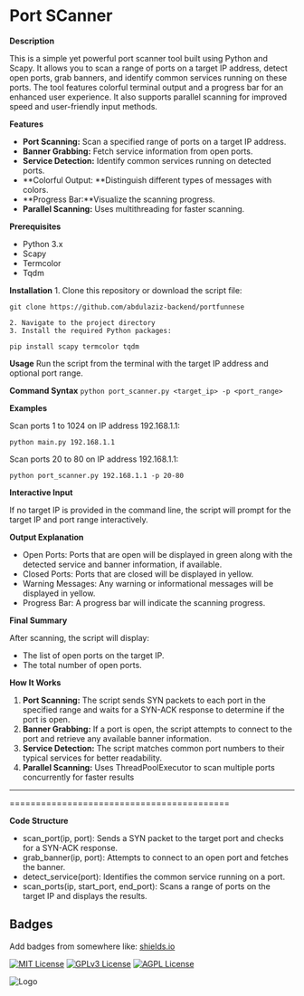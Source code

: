 
# Port SCanner

**Description**

This is a simple yet powerful port scanner tool built using Python and Scapy. It allows you to scan a range of ports on a target IP address, detect open ports, grab banners, and identify common services running on these ports. The tool features colorful terminal output and a progress bar for an enhanced user experience. It also supports parallel scanning for improved speed and user-friendly input methods.


**Features**

- **Port Scanning:** Scan a specified range of ports on a target IP address.
- **Banner Grabbing:** Fetch service information from open ports.
- **Service Detection:**  Identify common services running on detected ports.
- **Colorful Output: **Distinguish different types of messages with colors.
- **Progress Bar:**Visualize the scanning progress.
- **Parallel Scanning:** Uses multithreading for faster scanning.


**Prerequisites**
- Python 3.x
- Scapy
- Termcolor
- Tqdm

**Installation**
    1. Clone this repository or download the script file:



```git clone https://github.com/abdulaziz-backend/portfunnese```

    2. Navigate to the project directory
    3. Install the required Python packages:
``
    pip install scapy termcolor tqdm
    ``

**Usage**
Run the script from the terminal with the target IP address and optional port range.

**Command Syntax**
```python port_scanner.py <target_ip> -p <port_range>```


**Examples**

Scan ports 1 to 1024 on IP address 192.168.1.1:

```python main.py 192.168.1.1```

Scan ports 20 to 80 on IP address 192.168.1.1:

```python port_scanner.py 192.168.1.1 -p 20-80```

**Interactive Input**

If no target IP is provided in the command line, the script will prompt for the target IP and port range interactively.

**Output Explanation**

- Open Ports: Ports that are open will be displayed in green along with the detected service and banner information, if available.
- Closed Ports: Ports that are closed will be displayed in yellow.
- Warning Messages: Any warning or informational messages will be displayed in yellow.
- Progress Bar: A progress bar will indicate the scanning progress.

**Final Summary**

After scanning, the script will display:

- The list of open ports on the target IP.
- The total number of open ports.


**How It Works**

1. **Port Scanning:** The script sends SYN packets to each port in the specified range and waits for a SYN-ACK response to determine if the port is open.
2. **Banner Grabbing:** If a port is open, the script attempts to connect to the port and retrieve any available banner information.
3. **Service Detection:** The script matches common port numbers to their typical services for better readability.
4. **Parallel Scanning:** Uses ThreadPoolExecutor to scan multiple ports concurrently for faster results

----
==========================================

**Code Structure**

- scan_port(ip, port): Sends a SYN packet to the target port and checks for a SYN-ACK response.
- grab_banner(ip, port): Attempts to connect to an open port and fetches the banner.
- detect_service(port): Identifies the common service running on a port.
- scan_ports(ip, start_port, end_port): Scans a range of ports on the target IP and displays the results.



## Badges

Add badges from somewhere like: [shields.io](https://shields.io/)

[![MIT License](https://img.shields.io/badge/License-MIT-green.svg)](https://choosealicense.com/licenses/mit/)
[![GPLv3 License](https://img.shields.io/badge/License-GPL%20v3-yellow.svg)](https://opensource.org/licenses/)
[![AGPL License](https://img.shields.io/badge/license-AGPL-blue.svg)](http://www.gnu.org/licenses/agpl-3.0)


![Logo]("https://i.ibb.co/C9PTBPV/pixelcut-export-25.png)

